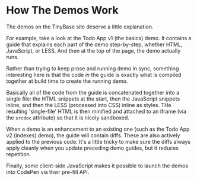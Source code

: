 # How The Demos Work

The demos on the TinyBase site deserve a little explanation.

For example, take a look at the Todo App v1 (the basics) demo. It contains a
guide that explains each part of the demo step-by-step, whether HTML,
JavaScript, or LESS. And then at the top of the page, the demo actually runs.

Rather than trying to keep prose and running demo in sync, something interesting
here is that the code _in_ the guide is exactly what is compiled together at
build time to create the running demo.

Basically all of the code from the guide is concatenated together into a single
file: the HTML snippets at the start, then the JavaScript snippets inline, and
then the LESS (processed into CSS) inline as styles. THe resulting 'single-file'
HTML is then minified and attached to an iframe (via the `srcdoc` attribute) so
that it is nicely sandboxed.

When a demo is an enhancement to an existing one (such as the Todo App v2
(indexes) demo), the guide will contain diffs. These are also actively applied
to the previous code. It's a little tricky to make sure the diffs always apply
cleanly when you update preceding demo guides, but it reduces repetition.

Finally, some client-side JavaScript makes it possible to launch the demos into
CodePen via their pre-fill API.
